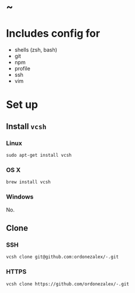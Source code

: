 # ~

# Includes config for

* shells (zsh, bash)
* git
* npm
* profile
* ssh
* vim

# Set up

## Install `vcsh`

### <a id="linux"></a>Linux

```
sudo apt-get install vcsh
```

### <a id="osx"></a>OS X

```
brew install vcsh
```

### <a id="windows"></a> Windows

No.

## Clone

### <a id="ssh"></a>SSH

```
vcsh clone git@github.com:ordonezalex/-.git
```

### <a id="https"></a>HTTPS

```
vcsh clone https://github.com/ordonezalex/-.git
```
